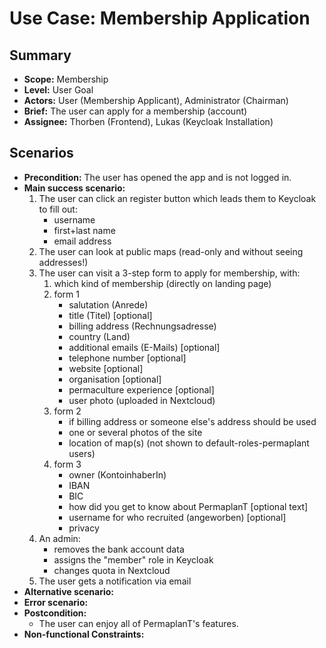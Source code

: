 # Use Case: Membership Application

## Summary

- **Scope:** Membership
- **Level:** User Goal
- **Actors:** User (Membership Applicant), Administrator (Chairman)
- **Brief:** The user can apply for a membership (account)
- **Assignee:** Thorben (Frontend), Lukas (Keycloak Installation)

## Scenarios

- **Precondition:**
  The user has opened the app and is not logged in.
- **Main success scenario:**
  1. The user can click an register button which leads them to Keycloak to fill out:
     - username
     - first+last name
     - email address
  2. The user can look at public maps (read-only and without seeing addresses!)
  3. The user can visit a 3-step form to apply for membership, with:
     1. which kind of membership (directly on landing page)
     2. form 1
        - salutation (Anrede)
        - title (Titel) [optional]
        - billing address (Rechnungsadresse)
        - country (Land)
        - additional emails (E-Mails) [optional]
        - telephone number [optional]
        - website [optional]
        - organisation [optional]
        - permaculture experience [optional]
        - user photo (uploaded in Nextcloud)
     3. form 2
        - if billing address or someone else's address should be used
        - one or several photos of the site
        - location of map(s) (not shown to default-roles-permaplant users)
     4. form 3
        - owner (KontoinhaberIn)
        - IBAN
        - BIC
        - how did you get to know about PermaplanT [optional text]
        - username for who recruited (angeworben) [optional]
        - privacy
  4. An admin:
     - removes the bank account data
     - assigns the "member" role in Keycloak
     - changes quota in Nextcloud
  5. The user gets a notification via email
- **Alternative scenario:**
- **Error scenario:**
- **Postcondition:**
  - The user can enjoy all of PermaplanT's features.
- **Non-functional Constraints:**
